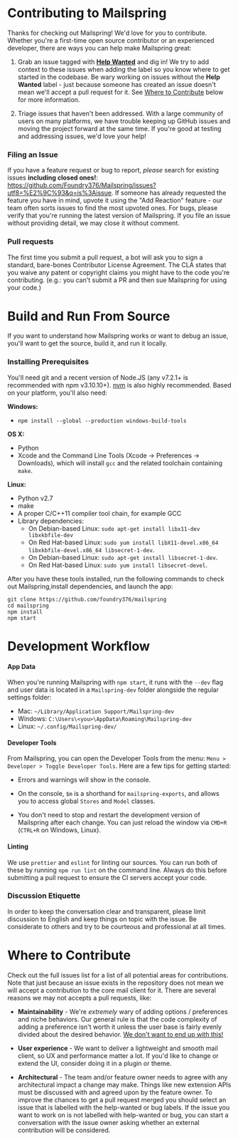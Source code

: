 # Contributing to Mailspring

Thanks for checking out Mailspring! We'd love for you to contribute. Whether you're a first-time open source contributor or an experienced developer, there are ways you can help make Mailspring great:

1. Grab an issue tagged with **[Help Wanted](https://github.com/Foundry376/Mailspring/labels/help%20wanted)** and dig in! We try to add context to these issues when adding the label so you know where to get started in the codebase. Be wary working on issues without the **Help Wanted** label - just because someone has created an issue doesn't mean we'll accept a pull request for it. See [Where to Contribute](#where-to-contribute) below for more information.

2. Triage issues that haven't been addressed. With a large community of users on many platforms, we have trouble keeping up GitHub issues and moving the project forward at the same time. If you're good at testing and addressing issues, we'd love your help!

### Filing an Issue

If you have a feature request or bug to report, *please* search for existing issues **including closed ones!**: https://github.com/Foundry376/Mailspring/issues?utf8=%E2%9C%93&q=is%3Aissue. If someone has already requested the feature you have in mind, upvote it using the "Add Reaction" feature - our team often sorts issues to find the most upvoted ones. For bugs, please verify that you're running the latest version of Mailspring. If you file an issue without providing detail, we may close it without comment.

### Pull requests

The first time you submit a pull request, a bot will ask you to sign a standard, bare-bones Contributor License Agreement. The CLA states that you waive any patent or copyright claims you might have to the code you're contributing. (e.g.: you can't submit a PR and then sue Mailspring for using your code.)

# Build and Run From Source

If you want to understand how Mailspring works or want to debug an issue, you'll want to get the source, build it, and run it locally.

### Installing Prerequisites

You'll need git and a recent version of Node.JS (any v7.2.1+ is recommended with npm v3.10.10+). [nvm](https://github.com/creationix/nvm) is also highly recommended. Based on your platform, you'll also need:

**Windows:**
- `npm install --global --production windows-build-tools`

**OS X:**

- Python
- Xcode and the Command Line Tools (Xcode -> Preferences -> Downloads), which will install `gcc` and the related toolchain containing `make`.

**Linux:**

- Python v2.7
- make
- A proper C/C++11 compiler tool chain, for example GCC
- Library dependencies:
  + On Debian-based Linux: `sudo apt-get install libx11-dev libxkbfile-dev`
  + On Red Hat-based Linux: `sudo yum install libX11-devel.x86_64 libxkbfile-devel.x86_64 libsecret-1-dev`.
  + On Debian-based Linux: `sudo apt-get install libsecret-1-dev`.
  + On Red Hat-based Linux: `sudo yum install libsecret-devel`.

After you have these tools installed, run the following commands to check out Mailspring,install dependencies, and launch the app:

```
git clone https://github.com/foundry376/mailspring
cd mailspring
npm install
npm start
```

# Development Workflow

#### App Data

When you're running Mailspring with `npm start`, it runs with the `--dev` flag and user data is located in a `Mailspring-dev` folder alongside the regular settings folder:

- Mac: `~/Library/Application Support/Mailspring-dev`
- Windows: `C:\Users\<you>\AppData\Roaming\Mailspring-dev`
- Linux: `~/.config/Mailspring-dev/`

#### Developer Tools

From Mailspring, you can open the Developer Tools from the menu: `Menu > Developer > Toggle Developer Tools`. Here are a few tips for getting started:

- Errors and warnings will show in the console.

- On the console, `$m` is a shorthand for `mailspring-exports`, and allows you to access global `Stores` and `Model` classes.

- You don't need to stop and restart the development version of Mailspring after each change. You can just reload the window via `CMD+R` (`CTRL+R` on Windows, Linux).

#### Linting

We use `prettier` and `eslint` for linting our sources. You can run both of these by running `npm run lint` on the command line. Always do this before submitting a pull request to ensure the CI servers accept your code.

### Discussion Etiquette

In order to keep the conversation clear and transparent, please limit discussion to English and keep things on topic with the issue. Be considerate to others and try to be courteous and professional at all times.


# Where to Contribute

Check out the full issues list for a list of all potential areas for contributions. Note that just because an issue exists in the repository does not mean we will accept a contribution to the core mail client for it. There are several reasons we may not accepts a pull requests, like:

- **Maintainability** - We're *extremely* wary of adding options / preferences and niche behaviors. Our general rule is that the code complexity of adding a preference isn't worth it unless the user base is fairly evenly divided about the desired behavior. [We don't want to end up with this!](https://cloud.githubusercontent.com/assets/1037212/14989123/2a74e810-110b-11e6-8b5d-6f343bca712f.png)

- **User experience** - We want to deliver a lightweight and smooth mail client, so UX and performance matter a lot. If you'd like to change or extend the UI, consider doing it in a plugin or theme.

- **Architectural** - The team and/or feature owner needs to agree with any architectural impact a change may make. Things like new extension APIs must be discussed with and agreed upon by the feature owner.
To improve the chances to get a pull request merged you should select an issue that is labelled with the help-wanted or bug labels. If the issue you want to work on is not labelled with help-wanted or bug, you can start a conversation with the issue owner asking whether an external contribution will be considered.
